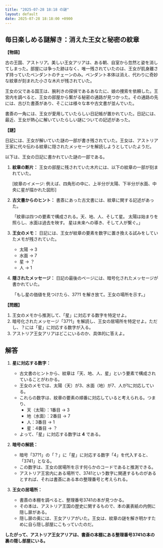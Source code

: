```yaml
---
title: "2025-07-28 18:18 の謎"
layout: default
date: 2025-07-28 18:18:00 +0900
---
```

## 毎日楽しめる謎解き：消えた王女と秘密の紋章

**【物語】**

古の王国、アストリア。美しい王女アリアは、ある朝、自室から忽然と姿を消してしまった。部屋には争った跡はなく、唯一残されていたのは、王女が肌身離さず持っていたペンダントのチェーンのみ。ペンダント本体は消え、代わりに奇妙な紋章が刻まれた小さな木片が残されていた。

王女の父である国王は、腕利きの探偵であるあなたに、娘の捜索を依頼した。王宮内を調べると、王女の部屋から繋がる秘密の通路が見つかった。その通路の先には、古びた書斎があり、そこには様々な本や古文書が並んでいた。

書斎の一角には、王女が愛用していたらしい日記帳が置かれていた。日記には、最近、王女が熱心に解いていたらしい謎についての記述があった。

**【謎】**

日記には、王女が解いていた謎の一部が書き残されていた。王女は、アストリア王家に代々伝わる紋章に隠されたメッセージを解読しようとしていたようだ。

以下は、王女の日記に書かれていた謎の一部である。

1.  **紋章の断片：** 王女の部屋に残されていた木片には、以下の紋章の一部が刻まれていた。

    [紋章のイメージ: 例えば、四角形の中に、上半分が太陽、下半分が水面、中央に星が描かれた図形]

2.  **古文書からのヒント：** 書斎にあった古文書には、紋章に関する記述があった。

    「紋章は四つの要素で構成される。天、地、人、そして星。
    太陽は始まりを照らし、水面は過去を映す。
    星は未来への導き、そして人が繋ぐ。」

3.  **王女のメモ：** 日記には、王女が紋章の要素を数字に置き換える試みをしていたメモが残されていた。

    *   太陽 → 3
    *   水面 → 7
    *   星 → ？
    *   人 → 1

4.  **隠されたメッセージ：** 日記の最後のページには、暗号化されたメッセージが書かれていた。

    「もし星の価値を見つけたら、37?1 を解き放て。王女の場所を示す。」

**【問題】**

1.  王女のメモから推測して、「星」に対応する数字を特定せよ。
2.  暗号化されたメッセージ「37?1」を解読し、王女の居場所を特定せよ。ただし、？には「星」に対応する数字が入る。
3.  アストリア王女アリアはどこにいるのか、具体的に答えよ。

## 解答

1.  **星に対応する数字：**

    *   古文書のヒントから、紋章は「天、地、人、星」という要素で構成されていることがわかる。
    *   王女のメモでは、太陽（天）が3、水面（地）が7、人が1に対応している。
    *   これらの数字は、紋章の要素の順番に対応していると考えられる。つまり、
        *   天（太陽）：1番目 → 3
        *   地（水面）：2番目 → 7
        *   人：3番目 → 1
        *   星：4番目 → ？
    *   よって、「星」に対応する数字は **4** である。

2.  **暗号の解読：**

    *   暗号「37?1」の「？」に「星」に対応する数字「4」を代入すると、「3741」となる。
    *   この数字は、王女の居場所を示す何らかのコードであると推測できる。
    *   アストリア王宮内にある場所で、3741という数字に関連するものがあるとすれば、それは書斎にある本の整理番号と考えられる。

3.  **王女の居場所：**

    *   書斎の本棚を調べると、整理番号3741の本が見つかる。
    *   その本は、アストリア王国の歴史に関するもので、本の裏表紙の内側に隠し扉がある。
    *   隠し扉の奥には、王女アリアがいた。王女は、紋章の謎を解き明かすために自ら隠し部屋にこもっていたのだ。

**したがって、アストリア王女アリアは、書斎の本棚にある整理番号3741の本の裏の隠し部屋にいる。**
